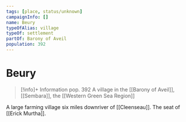 ```yaml
---
tags: [place, status/unknown]
campaignInfo: []
name: Beury
typeOfAlias: village
typeOf: settlement
partOf: Barony of Aveil
population: 392
---
```

# Beury
>[!info]+ Information
> pop. 392
> A village in the [[Barony of Aveil]], [[Sembara]], the [[Western Green Sea Region]]

A large farming village six miles downriver of [[Cleenseau]]. The seat of [[Erick Murtha]].